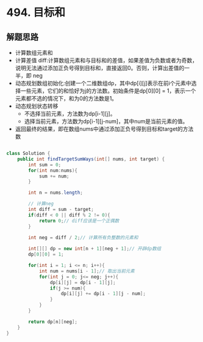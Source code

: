 # 494. 目标和

## 解题思路

* 计算数组元素和
* 计算差值 diff:计算数组元素和与目标和的差值，如果差值为负数或者为奇数，说明无法通过添加正负号得到目标和，直接返回0。否则，计算出差值的一半，即 neg
* 动态规划数组初始化:创建一个二维数组dp，其中dp[i][j]表示在前i个元素中选择一些元素，它们的和恰好为j的方法数。初始条件是dp[0][0] = 1，表示一个元素都不选的情况下，和为0的方法数是1。
* 动态规划状态转移
  * 不选择当前元素，方法数为dp[i-1][j]。
  * 选择当前元素，方法数为dp[i-1][j-num]，其中num是当前元素的值。
* 返回最终的结果，即在数组nums中通过添加正负号得到目标和target的方法数


```java

class Solution {
    public int findTargetSumWays(int[] nums, int target) {
        int sum = 0;
        for(int num:nums){
            sum += num;
        }

        int n = nums.length;

        // 计算neg
        int diff = sum - target;
        if(diff < 0 || diff % 2 != 0){
            return 0;// diff应该是一个正偶数
        }

        int neg = diff / 2;// 计算所有负整数的元素和
        
        int[][] dp = new int[n + 1][neg + 1];// 开辟dp数组
        dp[0][0] = 1;

        for(int i = 1; i <= n; i++){
            int num = nums[i - 1];// 取出当前元素
            for(int j = 0; j<= neg; j++){
                dp[i][j] = dp[i - 1][j];
                if(j >= num){
                    dp[i][j] += dp[i - 1][j - num];
                }
            }
        }

        return dp[n][neg];
    }
}

```
